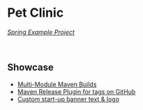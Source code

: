 # Pet Clinic
*[Spring Example Project](https://github.com/spring-projects/spring-petclinic)*

<br>

## Showcase
* [Multi-Module Maven Builds](./pom.xml)
* [Maven Release Plugin for tags on GitHub](./pom.xml)
* [Custom start-up banner text & logo](./pet-clinic-web/src/main/resources/application.properties)
